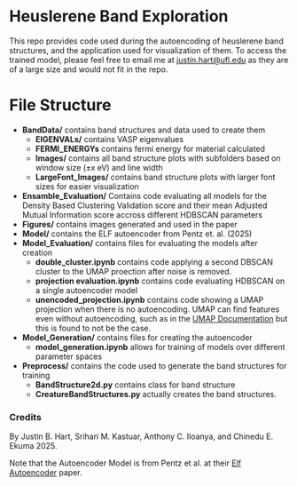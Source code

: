 # Heuslerene Band Exploration

This repo provides code used during the autoencoding of heuslerene band structures, and the application used for visualization of them. To access the trained model, please feel free to email me at justin.hart@ufl.edu as they are of a large size and would not fit in the repo.

# File Structure
- **BandData/**   contains band structures and data used to create them
    - **EIGENVALs/** contains VASP eigenvalues 
    - **FERMI_ENERGYs** contains fermi energy for material calculated
    - **Images/** contains all band structure plots with subfolders based on window size (&#177;x eV) and line width
    - **LargeFont_Images/** contains band structure plots with larger font sizes for easier visualization
- **Ensamble_Evaluation/** Contains code evaluating all models for the Density Based Clustering Validation score and their mean Adjusted Mutual Information score accross different HDBSCAN parameters
- **Figures/** contains images generated and used in the paper 
- **Model/** contains the ELF autoencoder from Pentz et. al. (2025)
- **Model_Evaluation/** contains files for evaluating the models after creation
    - **double_cluster.ipynb** contains code applying a second DBSCAN cluster to the UMAP proection after noise is removed.
    - **projection evaluation.ipynb** contains code evaluating HDBSCAN on a single autoencoder model
    - **unencoded_projection.ipynb** contains code showing a UMAP projection when there is no autoencoding. UMAP can find features even without autoencoding, such as in the [UMAP Documentation](https://umap-learn.readthedocs.io/en/latest/basic_usage.html) but this is found to not be the case.
- **Model_Generation/** contains files for creating the autoencoder
    - **model_generation.ipynb** allows for training of models over different parameter spaces
- **Preprocess/** contains the code used to generate the band structures for training
    - **BandStructure2d.py** contains class for band structure
    - **CreatureBandStructures.py** actually creates the band structures.


### Credits
By Justin B. Hart, Srihari M. Kastuar, Anthony C. Iloanya, and Chinedu E. Ekuma 2025.

 Note that the Autoencoder Model is from Pentz et al. at their [Elf Autoencoder](https://doi.org/10.1038/s42005-025-01936-2) paper. 
